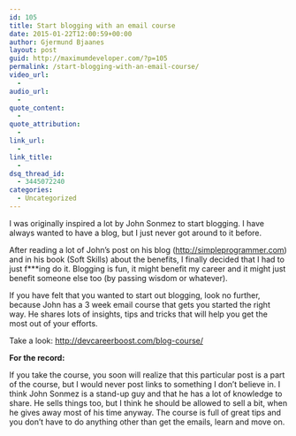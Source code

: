 ```yaml
---
id: 105
title: Start blogging with an email course
date: 2015-01-22T12:00:59+00:00
author: Gjermund Bjaanes
layout: post
guid: http://maximumdeveloper.com/?p=105
permalink: /start-blogging-with-an-email-course/
video_url:
  - 
audio_url:
  - 
quote_content:
  - 
quote_attribution:
  - 
link_url:
  - 
link_title:
  - 
dsq_thread_id:
  - 3445072240
categories:
  - Uncategorized
---
```

I was originally inspired a lot by John Sonmez to start blogging. I have always wanted to have a blog, but I just never got around to it before.

<!--more-->
After reading a lot of John&#8217;s post on his blog (<a href="http://simpleprogrammer.com" target="_blank">http://simpleprogrammer.com</a>) and in his book (Soft Skills) about the benefits, I finally decided that I had to just f\***ing do it. Blogging is fun, it might benefit my career and it might just benefit someone else too (by passing wisdom or whatever).

If you have felt that you wanted to start out blogging, look no further, because John has a 3 week email course that gets you started the right way. He shares lots of insights, tips and tricks that will help you get the most out of your efforts.

Take a look: <a href="http://devcareerboost.com/blog-course/" target="_blank">http://devcareerboost.com/blog-course/</a>
  
 **For the record:**
  
If you take the course, you soon will realize that this particular post is a part of the course, but I would never post links to something I don&#8217;t believe in. I think John Sonmez is a stand-up guy and that he has a lot of knowledge to share. He sells things too, but I think he should be allowed to sell a bit, when he gives away most of his time anyway. The course is full of great tips and you don&#8217;t have to do anything other than get the emails, learn and move on.

<div class="addtoany_share_save_container addtoany_content_bottom">
  <div class="a2a_kit a2a_kit_size_32 addtoany_list a2a_target" id="wpa2a_9">
    <a class="a2a_button_facebook" href="http://www.addtoany.com/add_to/facebook?linkurl=http%3A%2F%2Fgjermundbjaanes.com%2Fstart-blogging-with-an-email-course%2F&linkname=Start%20blogging%20with%20an%20email%20course" title="Facebook" rel="nofollow" target="_blank"></a><a class="a2a_button_twitter" href="http://www.addtoany.com/add_to/twitter?linkurl=http%3A%2F%2Fgjermundbjaanes.com%2Fstart-blogging-with-an-email-course%2F&linkname=Start%20blogging%20with%20an%20email%20course" title="Twitter" rel="nofollow" target="_blank"></a><a class="a2a_button_google_plus" href="http://www.addtoany.com/add_to/google_plus?linkurl=http%3A%2F%2Fgjermundbjaanes.com%2Fstart-blogging-with-an-email-course%2F&linkname=Start%20blogging%20with%20an%20email%20course" title="Google+" rel="nofollow" target="_blank"></a><a class="a2a_dd addtoany_share_save" href="https://www.addtoany.com/share"></a>
  </div>
</div>